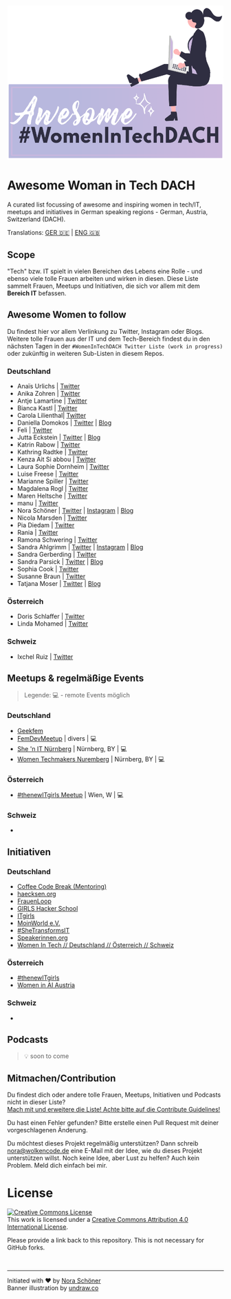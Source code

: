 ![](./images/banner-with-female-dev.png)
# Awesome Woman in Tech DACH 

A curated list focussing of awesome and inspiring women in tech/IT, meetups and initiatives in German speaking regions - German, Austria, Switzerland (DACH).

Translations: [GER :de:](README.md) | [ENG :gb:](README.en.md)

## Scope
"Tech" bzw. IT spielt in vielen Bereichen des Lebens eine Rolle - und ebenso viele tolle Frauen arbeiten und wirken in diesen. Diese Liste sammelt Frauen, Meetups und Initiativen, die sich vor allem mit dem **Bereich IT** befassen.

## Awesome Women to follow
Du findest hier vor allem Verlinkung zu Twitter, Instagram oder Blogs. </br>
Weitere tolle Frauen aus der IT und dem Tech-Bereich findest du in den nächsten Tagen in der `#WomenInTechDACH Twitter Liste (work in progress)` oder zukünftig in weiteren Sub-Listen in diesem Repos.

### Deutschland
* Anaïs Urlichs | [Twitter](https://twitter.com/urlichsanais)
* Anika Zohren | [Twitter](https://twitter.com/StayStrange42)
* Antje Lamartine | [Twitter](https://twitter.com/AntjeLamartine)
* Bianca Kastl | [Twitter](https://twitter.com/bkastl)
* Carola Lilienthal| [Twitter](https://twitter.com/Cairolali)
* Daniella Domokos | [Twitter](https://twitter.com/Akoneira) | [Blog](https://www.allaboutlegaltech.de/)
* Feli | [Twitter](https://twitter.com/kotzendekrabbe)
* Jutta Eckstein | [Twitter](https://twitter.com/JuttaEckstein) | [Blog](https://www.allaboutlegaltech.de/)
* Katrin Rabow | [Twitter](https://twitter.com/KatrinRabow)
* Kathring Radtke | [Twitter](https://twitter.com/RadtkeKathrin)
* Kenza Ait Si abbou | [Twitter](https://twitter.com/KenzaAbbou)
* Laura Sophie Dornheim | [Twitter](https://twitter.com/schwarzblond)
* Luise Freese | [Twitter](https://twitter.com/LuiseFreese)
* Marianne Spiller | [Twitter](https://twitter.com/netzwerkgoettin)
* Magdalena Rogl | [Twitter](https://twitter.com/LenaRogl)
* Maren Heltsche | [Twitter](https://twitter.com/zaziemo)
* manu | [Twitter](https://twitter.com/codePrincess)
* Nora Schöner | [Twitter](https://twitter.com/wolkencode) | [Instagram](https://www.instagram.com/wolkencode/) | [Blog](https://wolkencode.de)
* Nicola Marsden | [Twitter](https://twitter.com/Nicola_Marsden)
* Pia Diedam | [Twitter](https://twitter.com/piadiedam)
* Rania | [Twitter](https://twitter.com/TechRania)
* Ramona Schwering | [Twitter](https://twitter.com/leichteckig)
* Sandra Ahlgrimm | [Twitter](https://twitter.com/sKriemhild) | [Instagram](https://www.instagram.com/cashycodes/) | [Blog](https://ahlgrimm.dev/blog-2/)
* Sandra Gerberding | [Twitter](https://twitter.com/stgerberding)
* Sandra Parsick | [Twitter](https://twitter.com/SandraParsick) | [Blog](https://blog.sandra-parsick.de/)
* Sophia Cook | [Twitter](https://twitter.com/Soisco)
* Susanne Braun | [Twitter](https://twitter.com/susannebraun)
* Tatjana Moser | [Twitter](https://twitter.com/frau_mpkt) | [Blog](https://twitter.com/codePrincess)

### Österreich
* Doris Schlaffer | [Twitter](https://twitter.com/dorischlaffer)
* Linda Mohamed | [Twitter](https://twitter.com/linda_mhmd)

### Schweiz
* Ixchel Ruiz | [Twitter](https://twitter.com/ixchelruiz)

## Meetups & regelmäßige Events
> Legende: :computer: - remote Events möglich

### Deutschland
* [Geekfem](https://twitter.com/geekfem_)
* [FemDevMeetup](https://femdevsmeetup.com/) | divers | :computer:
* [She 'n IT Nürnberg](https://www.meetup.com/de-DE/she-n-it-nuremberg/) | Nürnberg, BY | :computer:
* [Women Techmakers Nuremberg](https://www.meetup.com/de-DE/Women-Techmakers-Nuremberg/) | Nürnberg, BY | :computer:

### Österreich
* [#thenewITgirls Meetup](https://www.meetup.com/de-DE/thenewITgirls/events/) | Wien, W | :computer:

### Schweiz
* 

## Initiativen
### Deutschland
* [Coffee Code Break (Mentoring)](https://coffeecodebreak.de/)
* [haecksen.org](https://www.haecksen.org/)
* [FrauenLoop](https://www.frauenloop.org/)
* [GIRLS Hacker School](https://hacker-school.de/formate/girls-hacker-school/)
* [ITgirls](https://itgirls.de/)
* [MoinWorld e.V.](https://moinworld.de/)
* [#SheTransformsIT](https://www.shetransformsit.org/)
* [Speakerinnen.org](https://speakerinnen.org/)
* [Women In Tech // Deutschland // Österreich // Schweiz](https://www.womenintechev.de/)

### Österreich
* [#thenewITgirls](https://www.thenewitgirls.com/)
* [Women in AI Austria](https://www.womeninai.at/)

### Schweiz
* 

## Podcasts
> :bulb: soon to come

## Mitmachen/Contribution
Du findest dich oder andere tolle Frauen, Meetups, Initiativen und Podcasts nicht in dieser Liste?<br>
[Mach mit und erweitere die Liste! Achte bitte auf die Contribute Guidelines!](CONTRIBUTE.md)

Du hast einen Fehler gefunden? Bitte erstelle einen Pull Request mit deiner vorgeschlagenen Änderung.

Du möchtest dieses Projekt regelmäßig unterstützen? Dann schreib nora@wolkencode.de eine E-Mail mit der Idee, wie du dieses Projekt unterstützen willst. Noch keine Idee, aber Lust zu helfen? Auch kein Problem. Meld dich einfach bei mir.

# License

<a rel="license" href="http://creativecommons.org/licenses/by/4.0/"><img alt="Creative Commons License" style="border-width:0" src="https://i.creativecommons.org/l/by/4.0/88x31.png" /></a><br />This work is licensed under a <a rel="license" href="http://creativecommons.org/licenses/by/4.0/">Creative Commons Attribution 4.0 International License</a>.

Please provide a link back to this repository. This is not necessary for GitHub forks.

<br>

---

Initiated with :heart: by [Nora Schöner](https://github.com/norchen)<br>
Banner illustration by [undraw.co](https://undraw.co/illustrations)


